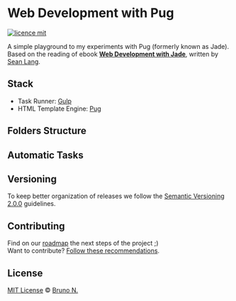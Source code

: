 # Web Development with Pug

[![licence mit](https://img.shields.io/badge/licence-MIT-blue.svg)](https://github.com/afonsopacifer/open-source-boilerplate/blob/master/LICENSE.md)

A simple playground to my experiments with Pug (formerly known as Jade). Based on the reading of ebook [**Web Development with Jade**](https://www.packtpub.com/web-development/web-development-jade), written by [Sean Lang](https://www.packtpub.com/books/info/authors/sean-lang).

## Stack

- Task Runner: [Gulp](http://www.gulpjs.com/)
- HTML Template Engine: [Pug](http://pugjs.com/api/getting-started.html)

## Folders Structure

## Automatic Tasks

## Versioning

To keep better organization of releases we follow the [Semantic Versioning 2.0.0](http://semver.org/) guidelines.

## Contributing
Find on our [roadmap](https://github.com/brunonigro/csshortcut-app/issues/1) the next steps of the project ;)
<br>
Want to contribute? [Follow these recommendations](https://github.com/brunonigro/csshortcut-app/blob/master/CONTRIBUTING.md).

## License
[MIT License](https://github.com/brunonigro/csshortcut-app/blob/master/LICENSE.md) © [Bruno N.](http://besopmac.me/)
